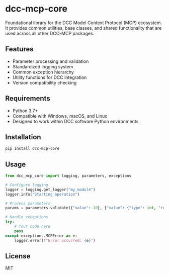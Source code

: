 # dcc-mcp-core

Foundational library for the DCC Model Context Protocol (MCP) ecosystem. It provides common utilities, base classes, and shared functionality that are used across all other DCC-MCP packages.

## Features

- Parameter processing and validation
- Standardized logging system
- Common exception hierarchy
- Utility functions for DCC integration
- Version compatibility checking

## Requirements

- Python 3.7+
- Compatible with Windows, macOS, and Linux
- Designed to work within DCC software Python environments

## Installation

```bash
pip install dcc-mcp-core
```

## Usage

```python
from dcc_mcp_core import logging, parameters, exceptions

# Configure logging
logger = logging.get_logger("my_module")
logger.info("Starting operation")

# Process parameters
params = parameters.validate({"value": 10}, {"value": {"type": int, "required": True}})

# Handle exceptions
try:
    # Your code here
    pass
except exceptions.MCPError as e:
    logger.error(f"Error occurred: {e}")
```

## License

MIT
